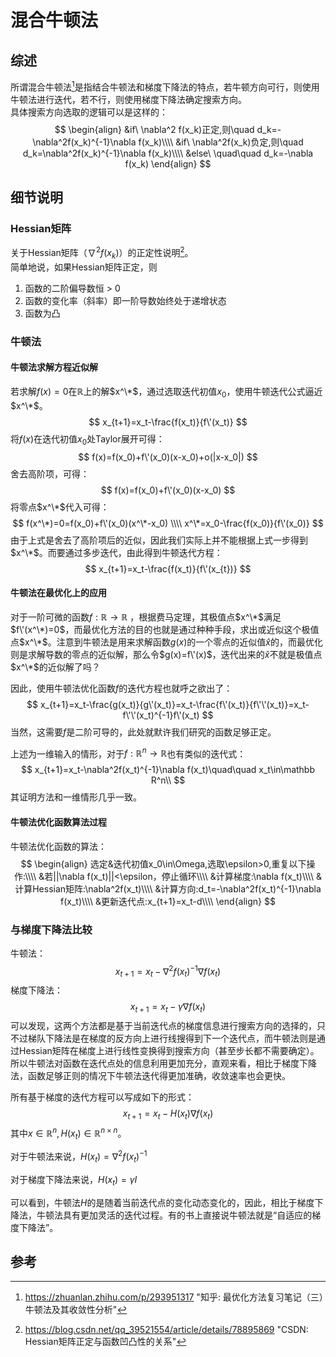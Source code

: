 # 混合牛顿法

<!--more-->

## 综述
所谓混合牛顿法[^1]是指结合牛顿法和梯度下降法的特点，若牛顿方向可行，则使用牛顿法进行迭代，若不行，则使用梯度下降法确定搜索方向。  
具体搜索方向选取的逻辑可以是这样的：  
$$
\begin{align} 
&if\ \nabla^2 f(x_k)正定,则\quad d_k=-\nabla^2f(x_k)^{-1}\nabla f(x_k)\\\\ 
&if\ \nabla^2f(x_k)负定,则\quad d_k=\nabla^2f(x_k)^{-1}\nabla f(x_k)\\\\ 
&else\ \quad\quad d_k=-\nabla f(x_k) \end{align}
$$

## 细节说明
### Hessian矩阵
关于Hessian矩阵（$\nabla^2 f(x_k)$）的正定性说明[^2]。  
简单地说，如果Hessian矩阵正定，则
1. 函数的二阶偏导数恒 > 0
2. 函数的变化率（斜率）即一阶导数始终处于递增状态
3. 函数为凸

### 牛顿法
#### 牛顿法求解方程近似解
若求解$f(x)=0$在$\mathbb R$上的解$x^\*$，通过选取迭代初值$x_0$，使用牛顿迭代公式逼近$x^\*$。  
$$
x_{t+1}=x_t-\frac{f(x_t)}{f\'(x_t)}
$$
将​$f(x)$在迭代初值$x_0$​处Taylor展开可得：
$$
f(x)=f(x_0)+f\'(x_0)(x-x_0)+o(|x-x_0|)
$$
舍去高阶项，可得：
$$
f(x)=f(x_0)+f\'(x_0)(x-x_0)
$$
将零点$x^\*$代入可得：
$$ 
f(x^\*)=0=f(x_0)+f\'(x_0)(x^\*-x_0) \\\\
x^\*=x_0-\frac{f(x_0)}{f\'(x_0)}
$$
由于上式是舍去了高阶项后的近似，因此我们实际上并不能根据上式一步得到$x^\*$​。而要通过多步迭代，由此得到牛顿迭代方程：
$$
x_{t+1}=x_t-\frac{f(x_t)}{f\'(x_{t})}
$$

#### 牛顿法在最优化上的应用
对于一阶可微的函数​$f:\mathbb R\to\mathbb R$ ，根据费马定理，其极值点$x^\*$​满足$f\'(x^\*)=0$，而最优化方法的目的也就是通过种种手段，求出或近似这个极值点$x^\*$。注意到牛顿法是用来求解函数$g(x)$​的一个零点的近似值​$\hat x$的，而最优化则是求解导数的零点的近似解，那么令$g(x)=f\'(x)$​，迭代出来的​$\hat x$不就是极值点$x^\*$​的近似解了吗？

因此，使用牛顿法优化函数$f$的迭代方程也就呼之欲出了：
$$
x_{t+1}=x_t-\frac{g(x_t)}{g\'(x_t)}=x_t-\frac{f\'(x_t)}{f\'\'(x_t)}=x_t-f\'\'(x_t)^{-1}f\'(x_t)
$$
当然，这需要​$f$是二阶可导的，此处就默许我们研究的函数足够正定。  


上述为一维输入的情形，对于​$f:\mathbb R^n\to\mathbb R$也有类似的迭代式：
$$
x_{t+1}=x_t-\nabla^2f(x_t)^{-1}\nabla f(x_t)\quad\quad x_t\in\mathbb R^n\\ 
$$
其证明方法和一维情形几乎一致。

#### 牛顿法优化函数算法过程
牛顿法优化函数的算法：
$$
\begin{align} 
选定&迭代初值x_0\in\Omega,选取\epsilon>0,重复以下操作:\\\\ 
&若||\nabla f(x_t)||<\epsilon，停止循环\\\\ 
&计算梯度:\nabla f(x_t)\\\\ 
&计算Hessian矩阵:\nabla^2f(x_t)\\\\ 
&计算方向:d_t=-\nabla^2f(x_t)^{-1}\nabla f(x_t)\\\\ 
&更新迭代点:x_{t+1}=x_t-d\\\\ 
\end{align}
$$
### 与梯度下降法比较
牛顿法：
$$
x_{t+1}=x_t-\nabla^2f(x_t)^{-1}\nabla f(x_t)
$$
梯度下降法：
$$
x_{t+1}=x_t-\gamma\nabla f(x_t)
$$
可以发现，这两个方法都是基于当前迭代点的梯度信息进行搜索方向的选择的，只不过梯队下降法是在梯度的反方向上进行线搜得到下一个迭代点，而牛顿法则是通过Hessian矩阵在梯度上进行线性变换得到搜索方向（甚至步长都不需要确定）。  
所以牛顿法对函数在迭代点处的信息利用更加充分，直观来看，相比于梯度下降法，函数足够正则的情况下牛顿法迭代得更加准确，收敛速率也会更快。

所有基于梯度的迭代方程可以写成如下的形式：
$$
x_{t+1}=x_t-H(x_t)\nabla f(x_t)
$$
其中$x\in\mathbb R^n,H(x_t)\in\mathbb R^{n\times n}$。

对于牛顿法来说，$H(x_t)=\nabla^2f(x_t)^{-1}$

对于梯度下降法来说，$H(x_t)=\gamma I$

可以看到，牛顿法$H$的​是随着当前迭代点的变化动态变化的，因此，相比于梯度下降法，牛顿法具有更加灵活的迭代过程。有的书上直接说牛顿法就是“自适应的梯度下降法”。


## 参考

[^1]: https://zhuanlan.zhihu.com/p/293951317 "知乎: 最优化方法复习笔记（三）牛顿法及其收敛性分析"
[^2]: https://blog.csdn.net/qq_39521554/article/details/78895869 "CSDN: Hessian矩阵正定与函数凹凸性的关系"
[^n]: https://hugoloveit.com/basic-markdown-syntax/#12-footnotes "Markdown交叉引用"


